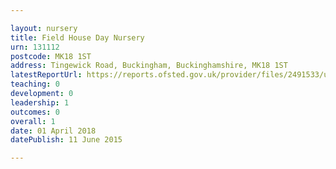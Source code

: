 ```yaml
---

layout: nursery
title: Field House Day Nursery
urn: 131112
postcode: MK18 1ST
address: Tingewick Road, Buckingham, Buckinghamshire, MK18 1ST
latestReportUrl: https://reports.ofsted.gov.uk/provider/files/2491533/urn/131112.pdf
teaching: 0
development: 0
leadership: 1
outcomes: 0
overall: 1
date: 01 April 2018 
datePublish: 11 June 2015

---
```

